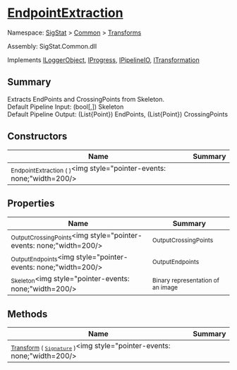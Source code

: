# [EndpointExtraction](./EndpointExtraction.md)

Namespace: [SigStat]() > [Common](./../README.md) > [Transforms](./README.md)

Assembly: SigStat.Common.dll

Implements [ILoggerObject](./../ILoggerObject.md), [IProgress](./../Helpers/IProgress.md), [IPipelineIO](./../Pipeline/IPipelineIO.md), [ITransformation](./../ITransformation.md)

## Summary
Extracts EndPoints and CrossingPoints from Skeleton.  <br>Default Pipeline Input: (bool[,]) Skeleton<br>Default Pipeline Output: (List{Point}) EndPoints, (List{Point}) CrossingPoints

## Constructors

| Name | Summary | 
| --- | --- | 
| <sub>EndpointExtraction (  )</sub><img style="pointer-events: none;"width=200/></div>| <sub></sub>| <br>


## Properties

| Name | Summary | 
| --- | --- | 
| <sub>OutputCrossingPoints</sub><img style="pointer-events: none;"width=200/></div>| <sub>OutputCrossingPoints</sub>| <br>
| <sub>OutputEndpoints</sub><img style="pointer-events: none;"width=200/></div>| <sub>OutputEndpoints</sub>| <br>
| <sub>Skeleton</sub><img style="pointer-events: none;"width=200/></div>| <sub>Binary representation of an image</sub>| <br>


## Methods

| Name | Summary | 
| --- | --- | 
| <sub>[Transform](./Methods/EndpointExtraction-100663590.md) ( [`Signature`](./../Signature.md) )</sub><img style="pointer-events: none;"width=200/></div>| <sub></sub>| <br>


